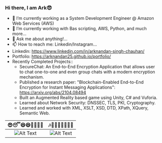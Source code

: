### Hi there, I am Ark😎

<!--
**arknandan25/arknandan25** is a ✨ _special_ ✨ repository because its `README.md` (this file) appears on your GitHub profile.-->

- 🔭 I’m currently working as a System Development Engineer @ Amazon Web Services (AWS)
- 🌱 I’m currently working with Bas scripting, AWS, Python, and much more...
- 💬 Ask me about anything!...
- 📫 How to reach me: Linkedin/Instagram...
- Linkedin: https://www.linkedin.com/in/arknandan-singh-chauhan/
- Portfolio: https://arknandan25.github.io/portfolio/
- Recently Completed Projects::
   * SecureChat: An End-to-End Encryption Application that allows user to chat one-to-one and even group chats with a modern encryption mechanism.
   * Published a research paper: "Blockchain-Enabled End-to-End Encryption for Instant Messaging Applications": https://arxiv.org/abs/2104.08494
   * Built an Augmented Reality based game using Unity, C# and Vuforia.
   * Learned about Network Security: DNSSEC, TLS, PKI, Cryptography.
   * Learned and worked with XML, XSLT, XSD, DTD, XPath, XQuery, Semantic Web.



<!--
![Alt Text](https://media.giphy.com/media/Y0b2MpUTfnrUa3jIM7/source.gif)

![Alt Text](https://media.giphy.com/media/dvsjHZc6P3oozpp9I4/giphy.gif)-->
<!--[![Watch the video](https://www.youtube.com/watch?v=j98id5L8LgA)-->

   😎😴😄😄🤙🤓🤩🤬         |  🎶👀🤩🥳🥳🤯🥶🤙
:-------------------------:|:-------------------------:
![Alt Text](https://media.giphy.com/media/Y0b2MpUTfnrUa3jIM7/source.gif)  |  ![Alt Text](https://media.giphy.com/media/dvsjHZc6P3oozpp9I4/giphy.gif)

<!-- 
Giphy page for more gifs; copy the source/social link into the readme.md as ![Alt Text](giphy_link)
https://giphy.com/search/coder
-->
